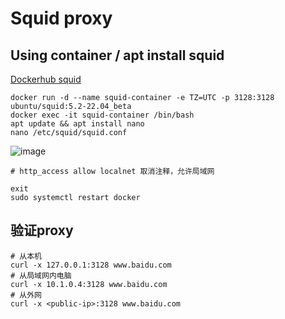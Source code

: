 # Squid proxy

## Using container / apt install squid
[Dockerhub squid](https://hub.docker.com/r/ubuntu/squid)

```
docker run -d --name squid-container -e TZ=UTC -p 3128:3128 ubuntu/squid:5.2-22.04_beta
docker exec -it squid-container /bin/bash
apt update && apt install nano
nano /etc/squid/squid.conf
```
![image](https://github.com/user-attachments/assets/66c1c0ef-5169-44d8-8ad1-c66c54dd3873)

```
# http_access allow localnet 取消注释，允许局域网
```
```
exit
sudo systemctl restart docker
```

## 验证proxy
```
# 从本机
curl -x 127.0.0.1:3128 www.baidu.com
# 从局域网内电脑
curl -x 10.1.0.4:3128 www.baidu.com
# 从外网
curl -x <public-ip>:3128 www.baidu.com
```

